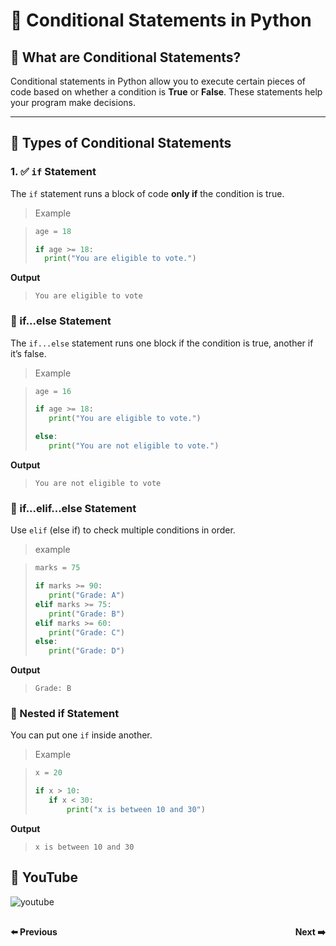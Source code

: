 # 🔀 Conditional Statements in Python

## 🧠 What are Conditional Statements?

Conditional statements in Python allow you to execute certain pieces of code based on whether a condition is **True** or **False**. These statements help your program make decisions.

---

## 🧩 Types of Conditional Statements

### 1. ✅ `if` Statement

The `if` statement runs a block of code **only if** the condition is true.

> Example

>```python
>age = 18
>
>if age >= 18:
>   print("You are eligible to vote.") 
>```

**Output**

>```
> You are eligible to vote
>```
### 🔁 if...else Statement 
The `if...else` statement runs one block if the condition is true, another if it’s false.

> Example

>```python
>age = 16
>
>if age >= 18:
>    print("You are eligible to vote.")
>
>else:
>    print("You are not eligible to vote.")    
>```

**Output**

>```
> You are not eligible to vote
>```
### 🔄 if...elif...else Statement
Use `elif` (else if) to check multiple conditions in order.

> example

>```python
>marks = 75
>
>if marks >= 90:
>    print("Grade: A")
>elif marks >= 75:
>    print("Grade: B")
>elif marks >= 60:
>    print("Grade: C")
>else:
>    print("Grade: D")  
>```

**Output**

>```
> Grade: B
>```
### 🔁 Nested if Statement
You can put one `if` inside another.

> Example

>```python
>x = 20
>
>if x > 10:
>    if x < 30:
>        print("x is between 10 and 30")
>```

**Output**

>```
> x is between 10 and 30
>```

## 🎥 YouTube

![youtube]()

<div style="display: flex; justify-content: space-between; margin-top: 30px;">
  <a
  href="python_chapter_8_python_string.md" style="text-decoration: none; font-weight: bold;">⬅️ Previous</a>
  <a href="python_chapter_10.0_python_list.md" style="text-decoration: none; font-weight: bold;">Next ➡️</a>
</div>